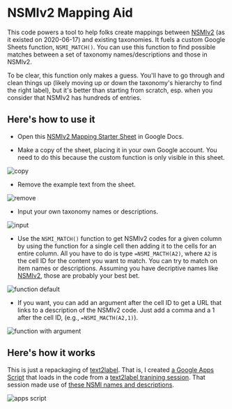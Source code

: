 # NSMIv2 Mapping Aid
This code powers a tool to help folks create mappings between [NSMIv2](http://taxonomy.legal/) (as it existed on 2020-06-17) and existing taxonomies. It fuels a custom Google Sheets function, `NSMI_MATCH()`. You can use this function to find possible matches between a set of taxonomy names/descriptions and those in NSMIv2.

To be clear, this function only makes a guess. You'll have to go through and clean things up (likely moving up or down the taxonomy's hierarchy to find the right label), but it's better than starting from scratch, esp. when you consider that NSMIv2 has hundreds of entries. 

## Here's how to use it 

- Open this [NSMIv2 Mapping Starter Sheet](https://docs.google.com/spreadsheets/d/1sZyeCKZ38oz8P22b8szpBcNYPuPEsoArRfgqU8mqo-A/edit) in Google Docs.

- Make a copy of the sheet, placing it in your own Google account. You need to do this because the custom function is only visible in this sheet. 

![copy](https://learned-hands.github.io/mapping_aid/images/step-2.gif)

- Remove the example text from the sheet.

![remove](https://learned-hands.github.io/mapping_aid/images/step-1.gif)

- Input your own taxonomy names or descriptions.

![input](https://learned-hands.github.io/mapping_aid/images/step0.gif)

- Use the `NSMI_MATCH()` function to get NSMIv2 codes for a given column by using the function for a single cell then adding it to the cells for an entire column. All you have to do is type `=NSMI_MACTH(A2)`, where `A2` is the cell ID for the content you want to match. You can try to match on item names or descriptions. Assuming you have decriptive names like [NSMIv2](http://taxonomy.legal/), those are probably your best bet. 

![function default](https://learned-hands.github.io/mapping_aid/images/step1.gif)

- If you want, you can add an argument after the cell ID to get a URL that links to a description of the NSMIv2 code. Just add a comma and a 1 after the cell ID, (e.g., `=NSMI_MACTH(A2,1)`).

![function with argument](https://learned-hands.github.io/mapping_aid/images/step2.gif)

## Here's how it works

This is just a repackaging of [text2label](https://github.com/colarusso/text2label). That is, I created [a Google Apps Script](https://github.com/learned-hands/mapping_aid/blob/master/js/scripts.gs) that loads in the code from a [text2label tranining session](https://colarusso.github.io/text2label/). That session made use of [these NSMI names and descriptions](https://learned-hands.github.io/mapping_aid/csv/NSMIv2_titles-codes.csv). 

![apps script](https://learned-hands.github.io/mapping_aid/images/apps_script.png)



